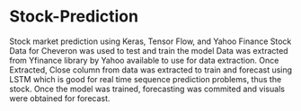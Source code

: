 # Stock-Prediction
Stock market prediction using Keras, Tensor Flow, and Yahoo Finance
Stock Data for Cheveron was used to test and train the model
Data was extracted from Yfinance library by Yahoo available to use for data extraction. Once Extracted, Close column from data was extracted to train and forecast using LSTM which is good for real time sequence prediction problems, thus the stock. Once the model was trained, forecasting was commited and visuals were obtained for forecast.
